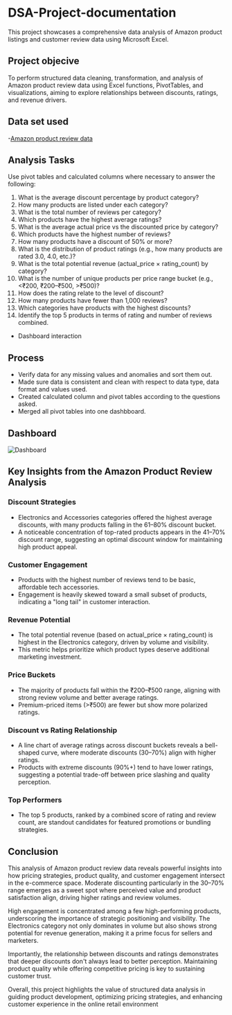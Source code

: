 # DSA-Project-documentation
This project showcases a comprehensive data analysis of Amazon product listings and customer review data using Microsoft Excel.

## Project objecive
To perform structured data cleaning, transformation, and analysis of Amazon product review data using Excel functions, PivotTables, and visualizations, aiming to explore relationships between discounts, ratings, and revenue drivers.

## Data set used
-<a href="https://github.com/Mary-Onoba/DSA-Project-documentation/blob/main/Amazon%20case%20study-DSA%20Project.xlsx">Amazon product review data</a>

## Analysis Tasks 
Use pivot tables and calculated columns where necessary to answer the following:
1. What is the average discount percentage by product category? 
2. How many products are listed under each category? 
3. What is the total number of reviews per category?  
4. Which products have the highest average ratings? 
5. What is the average actual price vs the discounted price by category? 
6. Which products have the highest number of reviews? 
7. How many products have a discount of 50% or more? 
8. What is the distribution of product ratings (e.g., how many products are rated 3.0, 
4.0, etc.)? 
9. What is the total potential revenue (actual_price × rating_count) by category? 
10. What is the number of unique products per price range bucket (e.g., <₹200, 
₹200–₹500, >₹500)? 
11. How does the rating relate to the level of discount? 
12. How many products have fewer than 1,000 reviews? 
13. Which categories have products with the highest discounts? 
14. Identify the top 5 products in terms of rating and number of reviews combined.

- Dashboard interaction
## Process
- Verify data for any missing values and anomalies and sort them out.
- Made sure data is consistent and clean with respect to data type, data format and values used.
- Created calculated column and pivot tables according to the questions asked.
- Merged all pivot tables into one dashbboard.

## Dashboard

![Dashboard](https://github.com/user-attachments/assets/90d66195-d62d-44e2-bd51-a0c9d44a307f)

## Key Insights from the Amazon Product Review Analysis
### Discount Strategies
- Electronics and Accessories categories offered the highest average discounts, with many products falling in the 61–80% discount bucket.
- A noticeable concentration of top-rated products appears in the 41–70% discount range, suggesting an optimal discount window for maintaining high product appeal.
### Customer Engagement
- Products with the highest number of reviews tend to be basic, affordable tech accessories.
- Engagement is heavily skewed toward a small subset of products, indicating a "long tail" in customer interaction.
### Revenue Potential
- The total potential revenue (based on actual_price × rating_count) is highest in the Electronics category, driven by volume and visibility.
- This metric helps prioritize which product types deserve additional marketing investment.
### Price Buckets
- The majority of products fall within the ₹200–₹500 range, aligning with strong review volume and better average ratings.
- Premium-priced items (>₹500) are fewer but show more polarized ratings.
### Discount vs Rating Relationship
- A line chart of average ratings across discount buckets reveals a bell-shaped curve, where moderate discounts (30–70%) align with higher ratings.
- Products with extreme discounts (90%+) tend to have lower ratings, suggesting a potential trade-off between price slashing and quality perception.
### Top Performers
- The top 5 products, ranked by a combined score of rating and review count, are standout candidates for featured promotions or bundling strategies.
## Conclusion

This analysis of Amazon product review data reveals powerful insights into how pricing strategies, product quality, and customer engagement intersect in the e-commerce space. Moderate discounting particularly in the 30–70% range emerges as a sweet spot where perceived value and product satisfaction align, driving higher ratings and review volumes.

High engagement is concentrated among a few high-performing products, underscoring the importance of strategic positioning and visibility. The Electronics category not only dominates in volume but also shows strong potential for revenue generation, making it a prime focus for sellers and marketers.

Importantly, the relationship between discounts and ratings demonstrates that deeper discounts don't always lead to better perception. Maintaining product quality while offering competitive pricing is key to sustaining customer trust.

Overall, this project highlights the value of structured data analysis in guiding product development, optimizing pricing strategies, and enhancing customer experience in the online retail environment
